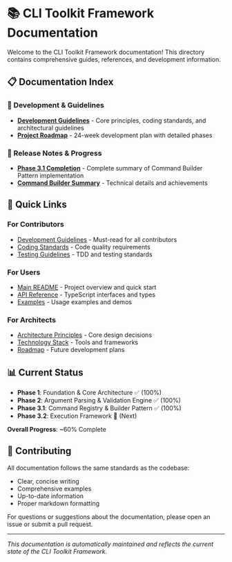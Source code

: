 # 📚 CLI Toolkit Framework Documentation

Welcome to the CLI Toolkit Framework documentation! This directory contains comprehensive guides, references, and development information.

## 📋 Documentation Index

### 🎯 Development & Guidelines
- **[Development Guidelines](./cli_toolkit_guidelines.md)** - Core principles, coding standards, and architectural guidelines
- **[Project Roadmap](./cli_toolkit_guidelines.md#%EF%B8%8F-cli-toolkit-framework-development-roadmap)** - 24-week development plan with detailed phases

### 🎉 Release Notes & Progress
- **[Phase 3.1 Completion](./PHASE_3_1_COMPLETION.md)** - Complete summary of Command Builder Pattern implementation
- **[Command Builder Summary](./COMMAND_BUILDER_SUMMARY.md)** - Technical details and achievements

## 🚀 Quick Links

### For Contributors
- [Development Guidelines](./cli_toolkit_guidelines.md) - Must-read for all contributors
- [Coding Standards](./cli_toolkit_guidelines.md#-code-quality--readability) - Code quality requirements
- [Testing Guidelines](./cli_toolkit_guidelines.md#-testing--reliability) - TDD and testing standards

### For Users
- [Main README](../README.md) - Project overview and quick start
- [API Reference](../src/types/) - TypeScript interfaces and types
- [Examples](../examples/) - Usage examples and demos

### For Architects
- [Architecture Principles](./cli_toolkit_guidelines.md#-implementation-notes) - Core design decisions
- [Technology Stack](./cli_toolkit_guidelines.md#technology-stack-recommendations) - Tools and frameworks
- [Roadmap](./cli_toolkit_guidelines.md#%EF%B8%8F-cli-toolkit-framework-development-roadmap) - Future development plans

## 📊 Current Status

- **Phase 1**: Foundation & Core Architecture ✅ (100%)
- **Phase 2**: Argument Parsing & Validation Engine ✅ (100%)
- **Phase 3.1**: Command Registry & Builder Pattern ✅ (100%)
- **Phase 3.2**: Execution Framework 🚧 (Next)

**Overall Progress**: ~60% Complete

## 🤝 Contributing

All documentation follows the same standards as the codebase:
- Clear, concise writing
- Comprehensive examples
- Up-to-date information
- Proper markdown formatting

For questions or suggestions about the documentation, please open an issue or submit a pull request.

---

*This documentation is automatically maintained and reflects the current state of the CLI Toolkit Framework.*
